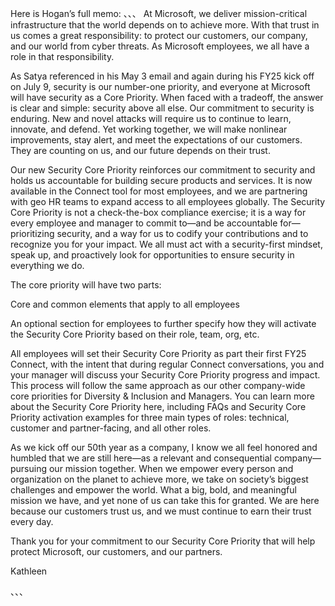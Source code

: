 Here is Hogan’s full memo:
、、、
At Microsoft, we deliver mission-critical infrastructure that the world depends on to achieve more. With that trust in us comes a great responsibility: to protect our customers, our company, and our world from cyber threats. As Microsoft employees, we all have a role in that responsibility.

As Satya referenced in his May 3 email and again during his FY25 kick off on July 9, security is our number-one priority, and everyone at Microsoft will have security as a Core Priority. When faced with a tradeoff, the answer is clear and simple: security above all else. Our commitment to security is enduring. New and novel attacks will require us to continue to learn, innovate, and defend. Yet working together, we will make nonlinear improvements, stay alert, and meet the expectations of our customers. They are counting on us, and our future depends on their trust.

Our new Security Core Priority reinforces our commitment to security and holds us accountable for building secure products and services. It is now available in the Connect tool for most employees, and we are partnering with geo HR teams to expand access to all employees globally. The Security Core Priority is not a check-the-box compliance exercise; it is a way for every employee and manager to commit to—and be accountable for—prioritizing security, and a way for us to codify your contributions and to recognize you for your impact. We all must act with a security-first mindset, speak up, and proactively look for opportunities to ensure security in everything we do.

The core priority will have two parts:

Core and common elements that apply to all employees

An optional section for employees to further specify how they will activate the Security Core Priority based on their role, team, org, etc.

All employees will set their Security Core Priority as part their first FY25 Connect, with the intent that during regular Connect conversations, you and your manager will discuss your Security Core Priority progress and impact. This process will follow the same approach as our other company-wide core priorities for Diversity & Inclusion and Managers. You can learn more about the Security Core Priority here, including FAQs and Security Core Priority activation examples for three main types of roles: technical, customer and partner-facing, and all other roles.

As we kick off our 50th year as a company, I know we all feel honored and humbled that we are still here—as a relevant and consequential company—pursuing our mission together. When we empower every person and organization on the planet to achieve more, we take on society’s biggest challenges and empower the world. What a big, bold, and meaningful mission we have, and yet none of us can take this for granted. We are here because our customers trust us, and we must continue to earn their trust every day.

Thank you for your commitment to our Security Core Priority that will help protect Microsoft, our customers, and our partners.

Kathleen

、、、